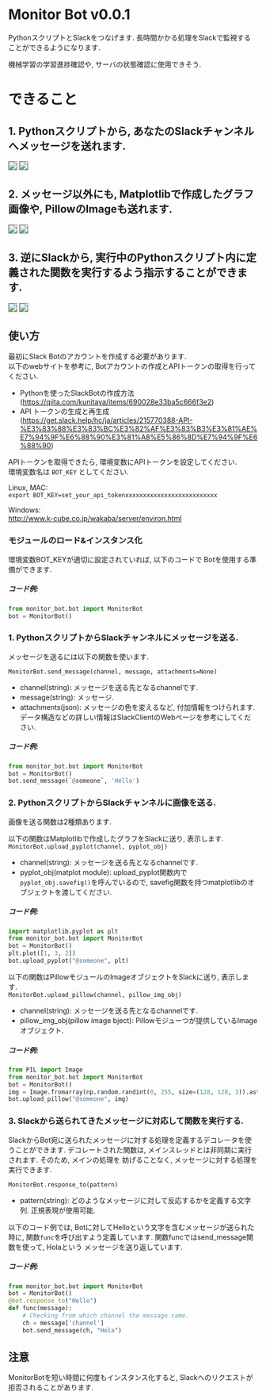 # Monitor Bot v0.0.1

PythonスクリプトとSlackをつなげます.
長時間かかる処理をSlackで監視することができるようになります.

機械学習の学習進捗確認や, サーバの状態確認に使用できそう.

# できること

## 1. Pythonスクリプトから, あなたのSlackチャンネルへメッセージを送れます.
<img src="static/m1.png" style="border: solid 1px gray">
<img src="static/m2.png" style="border: solid 1px gray">

## 2. メッセージ以外にも, Matplotlibで作成したグラフ画像や, PillowのImageも送れます.
<img src="static/m3.png" style="border: solid 1px gray">
<img src="static/m4.png" style="border: solid 1px gray">

## 3. 逆にSlackから, 実行中のPythonスクリプト内に定義された関数を実行するよう指示することができます.
<img src="static/m5.png" style="border: solid 1px gray">
<img src="static/m6.png" style="border: solid 1px gray">


## 使い方
最初にSlack Botのアカウントを作成する必要があります.  
以下のwebサイトを参考に, Botアカウントの作成とAPIトークンの取得を行ってください.

- Pythonを使ったSlackBotの作成方法(https://qiita.com/kunitaya/items/690028e33ba5c666f3e2)
- API トークンの生成と再生成(https://get.slack.help/hc/ja/articles/215770388-API-%E3%83%88%E3%83%BC%E3%82%AF%E3%83%B3%E3%81%AE%E7%94%9F%E6%88%90%E3%81%A8%E5%86%8D%E7%94%9F%E6%88%90)

APIトークンを取得できたら, 環境変数にAPIトークンを設定してください.  
環境変数名は `BOT_KEY` としてください.

Linux, MAC:  
`export BOT_KEY=set_your_api_tokenxxxxxxxxxxxxxxxxxxxxxxxxxx`

Windows:  
http://www.k-cube.co.jp/wakaba/server/environ.html

### モジュールのロード&インスタンス化
環境変数BOT_KEYが適切に設定されていれば, 以下のコードで
Botを使用する準備ができます.

##### コード例:
```python
from monitor_bot.bot import MonitorBot
bot = MonitorBot()
```

### 1. PythonスクリプトからSlackチャンネルにメッセージを送る.
メッセージを送るには以下の関数を使います.

```MonitorBot.send_message(channel, message, attachments=None)```

- channel(string): メッセージを送る先となるchannelです.
- message(string): メッセージ.
- attachments(json): メッセージの色を変えるなど, 付加情報をつけられます. データ構造などの詳しい情報はSlackClientのWebページを参考にしてください.

##### コード例:
```python
from monitor_bot.bot import MonitorBot
bot = MonitorBot()
bot.send_message(`@someone`, 'Hello')
```

### 2. PythonスクリプトからSlackチャンネルに画像を送る.
画像を送る関数は2種類あります.

以下の関数はMatplotlibで作成したグラフをSlackに送り, 表示します.  
```MonitorBot.upload_pyplot(channel, pyplot_obj)```

- channel(string): メッセージを送る先となるchannelです.
- pyplot_obj(matplot module): upload_pyplot関数内で`pyplot_obj.savefig()`を呼んでいるので, savefig関数を持つmatplotlibのオブジェクトを渡してください.

##### コード例:
```python
import matplotlib.pyplot as plt
from monitor_bot.bot import MonitorBot
bot = MonitorBot()
plt.plot([1, 3, 2])
bot.upload_pyplot("@someone", plt)
```


以下の関数はPillowモジュールのImageオブジェクトをSlackに送り, 表示します.  
```MonitorBot.upload_pillow(channel, pillow_img_obj)```
- channel(string): メッセージを送る先となるchannelです.
- pillow_img_obj(pillow image bject): Pillowモジューつが提供しているImageオブジェクト.


##### コード例:
```python
from PIL import Image
from monitor_bot.bot import MonitorBot
bot = MonitorBot()
img = Image.fromarray(np.random.randint(0, 255, size=(128, 128, 3)).astype(np.uint8))
bot.upload_pillow("@someone", img)
```

### 3. Slackから送られてきたメッセージに対応して関数を実行する.
SlackからBot宛に送られたメッセージに対する処理を定義するデコレータを使うことができます.
デコレートされた関数は, メインスレッドとは非同期に実行されます. そのため, メインの処理を
妨げることなく, メッセージに対する処理を実行できます.

``` MonitorBot.response_to(pattern) ```

- pattern(string): どのようなメッセージに対して反応するかを定義する文字列. 正規表現が使用可能.

以下のコード例では, Botに対してHelloという文字を含むメッセージが送られた時に, 
関数`func`を呼び出すよう定義しています. 関数funcではsend_message関数を使って, Holaという
メッセージを送り返しています.

##### コード例:

```python
from monitor_bot.bot import MonitorBot
bot = MonitorBot()
@bot.response_to("Hello")
def func(message):
    # Checking from which channel the message came.
    ch = message['channel']
    bot.send_message(ch, "Hola")
```

## 注意
MonitorBotを短い時間に何度もインスタンス化すると, Slackへのリクエストが拒否されることがあります.
